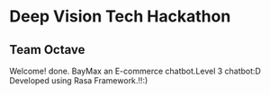 # Deep Vision Tech Hackathon
## Team Octave

Welcome! done. BayMax an E-commerce chatbot.Level 3 chatbot:D
Developed using Rasa Framework.!!:)

